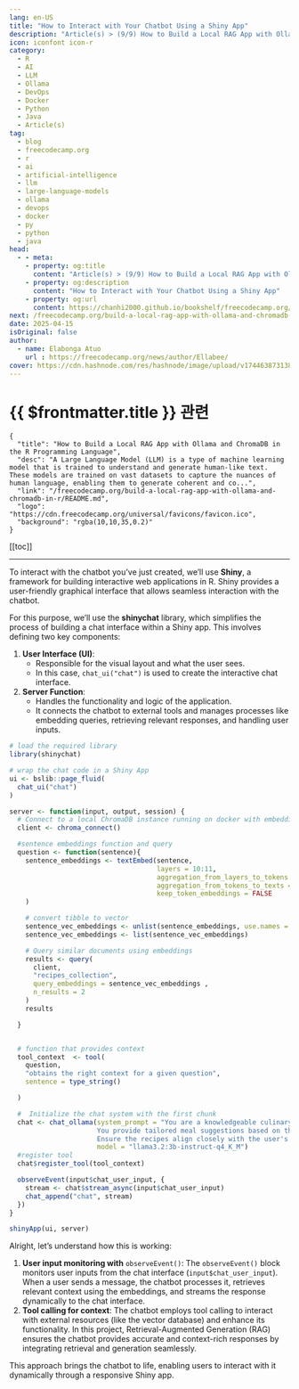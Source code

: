 ```yaml
---
lang: en-US
title: "How to Interact with Your Chatbot Using a Shiny App"
description: "Article(s) > (9/9) How to Build a Local RAG App with Ollama and ChromaDB in the R Programming Language"
icon: iconfont icon-r
category:
  - R
  - AI
  - LLM
  - Ollama
  - DevOps
  - Docker
  - Python
  - Java
  - Article(s)
tag:
  - blog
  - freecodecamp.org
  - r
  - ai
  - artificial-intelligence
  - llm
  - large-language-models
  - ollama
  - devops
  - docker
  - py
  - python
  - java
head:
  - - meta:
    - property: og:title
      content: "Article(s) > (9/9) How to Build a Local RAG App with Ollama and ChromaDB in the R Programming Language"
    - property: og:description
      content: "How to Interact with Your Chatbot Using a Shiny App"
    - property: og:url
      content: https://chanhi2000.github.io/bookshelf/freecodecamp.org/build-a-local-rag-app-with-ollama-and-chromadb-in-r/how-to-interact-with-your-chatbot-using-a-shiny-app.html
next: /freecodecamp.org/build-a-local-rag-app-with-ollama-and-chromadb-in-r/README.md#complete-code
date: 2025-04-15
isOriginal: false
author:
  - name: Elabonga Atuo
    url : https://freecodecamp.org/news/author/Ellabee/
cover: https://cdn.hashnode.com/res/hashnode/image/upload/v1744638731389/83993a5e-7a4d-4615-a8c5-582008115fc4.png
---
```


# {{ $frontmatter.title }} 관련

```component VPCard
{
  "title": "How to Build a Local RAG App with Ollama and ChromaDB in the R Programming Language",
  "desc": "A Large Language Model (LLM) is a type of machine learning model that is trained to understand and generate human-like text. These models are trained on vast datasets to capture the nuances of human language, enabling them to generate coherent and co...",
  "link": "/freecodecamp.org/build-a-local-rag-app-with-ollama-and-chromadb-in-r/README.md",
  "logo": "https://cdn.freecodecamp.org/universal/favicons/favicon.ico",
  "background": "rgba(10,10,35,0.2)"
}
```

[[toc]]

---

<SiteInfo
  name="How to Build a Local RAG App with Ollama and ChromaDB in the R Programming Language"
  desc="A Large Language Model (LLM) is a type of machine learning model that is trained to understand and generate human-like text. These models are trained on vast datasets to capture the nuances of human language, enabling them to generate coherent and co..."
  url="https://freecodecamp.org/news/build-a-local-rag-app-with-ollama-and-chromadb-in-r#heading-how-to-interact-with-your-chatbot-using-a-shiny-app"
  logo="https://cdn.freecodecamp.org/universal/favicons/favicon.ico"
  preview="https://cdn.hashnode.com/res/hashnode/image/upload/v1744638731389/83993a5e-7a4d-4615-a8c5-582008115fc4.png"/>

To interact with the chatbot you’ve just created, we’ll use **Shiny**, a framework for building interactive web applications in R. Shiny provides a user-friendly graphical interface that allows seamless interaction with the chatbot.

For this purpose, we’ll use the **shinychat** library, which simplifies the process of building a chat interface within a Shiny app. This involves defining two key components:

1. **User Interface (UI)**:
    - Responsible for the visual layout and what the user sees.
    - In this case, `chat_ui("chat")` is used to create the interactive chat interface.
2. **Server Function**:
    - Handles the functionality and logic of the application.
    - It connects the chatbot to external tools and manages processes like embedding queries, retrieving relevant responses, and handling user inputs.

```r :collapsed-lines
# load the required library
library(shinychat)

# wrap the chat code in a Shiny App
ui <- bslib::page_fluid(
  chat_ui("chat")
)

server <- function(input, output, session) {
  # Connect to a local ChromaDB instance running on docker with embeddings loaded
  client <- chroma_connect()

  #sentence embeddings function and query
  question <- function(sentence){
    sentence_embeddings <- textEmbed(sentence,
                                     layers = 10:11,
                                     aggregation_from_layers_to_tokens = "concatenate",
                                     aggregation_from_tokens_to_texts = "mean",
                                     keep_token_embeddings = FALSE
    )

    # convert tibble to vector
    sentence_vec_embeddings <- unlist(sentence_embeddings, use.names = FALSE)
    sentence_vec_embeddings <- list(sentence_vec_embeddings)

    # Query similar documents using embeddings
    results <- query(
      client,
      "recipes_collection",
      query_embeddings = sentence_vec_embeddings ,
      n_results = 2
    )
    results

  }


  # function that provides context
  tool_context  <- tool(
    question,
    "obtains the right context for a given question",
    sentence = type_string()

  )

  #  Initialize the chat system with the first chunk
  chat <- chat_ollama(system_prompt = "You are a knowledgeable culinary assistant specializing in recipe recommendations. 
                      You provide tailored meal suggestions based on the user's available ingredients and the desired amount of food or servings.
                      Ensure the recipes align closely with the user's inputs and yield the expected quantity.",
                      model = "llama3.2:3b-instruct-q4_K_M")
  #register tool
  chat$register_tool(tool_context)

  observeEvent(input$chat_user_input, {
    stream <- chat$stream_async(input$chat_user_input)
    chat_append("chat", stream)
  })
}

shinyApp(ui, server)
```

Alright, let’s understand how this is working:

1. **User input monitoring with** `observeEvent()`: The `observeEvent()` block monitors user inputs from the chat interface (`input$chat_user_input`). When a user sends a message, the chatbot processes it, retrieves relevant context using the embeddings, and streams the response dynamically to the chat interface.
2. **Tool calling for context**: The chatbot employs tool calling to interact with external resources (like the vector database) and enhance its functionality. In this project, Retrieval-Augmented Generation (RAG) ensures the chatbot provides accurate and context-rich responses by integrating retrieval and generation seamlessly.

This approach brings the chatbot to life, enabling users to interact with it dynamically through a responsive Shiny app.
